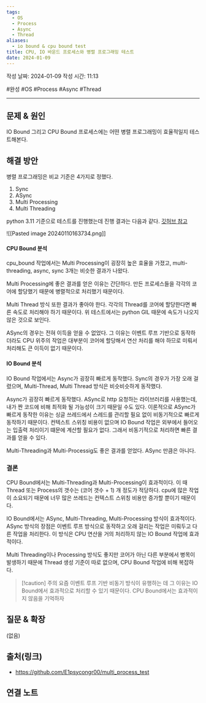 ```yaml
---
tags:
  - OS
  - Process
  - Async
  - Thread
aliases:
  - io bound & cpu bound test
title: CPU, IO 바운드 프로세스와 병렬 프로그래밍 테스트
date: 2024-01-09
---
```

작성 날짜: 2024-01-09
작성 시간: 11:13

#완성 #OS #Process #Async #Thread 

----

## 문제 & 원인
IO Bound 그리고 CPU Bound 프로세스에는 어떤 병렬 프로그래밍이 효율적일지 테스트해본다.

## 해결 방안
병렬 프로그래밍은 비교 기준은 4가지로 정했다.

1. Sync
2. ASync
3. Multi Processing
4. Multi Threading

python 3.11 기준으로 테스트를 진행했는데 진행 결과는 다음과 같다. [깃허브 참고](https://github.com/E1psycongr00/multi_process_test)

![[Pasted image 20240110163734.png]]

#### CPU Bound 분석
cpu_bound 작업에서는 Multi Processing이 굉장히 높은 효율을 가졌고, multi-threading, async, sync 3개는 비슷한 결과가 나왔다. 

Multi Processing에 좋은 결과를 얻은 이유는 간단하다. 만든 프로세스들을 각각의 코어에 할당했기 때문에 병렬적으로 처리했기 때문이다. 

Multi Thread 방식 또한 결과가 좋아야 한다. 각각의 Thread를 코어에 할당한다면 빠른 속도로 처리해야 하기 때문이다. 위 테스트에서는 python GIL 때문에 속도가 나오지 않은 것으로 보인다.

ASync의 경우는 전혀 이득을 얻을 수 없었다. 그 이유는 이벤트 루프 기반으로 동작하더라도 CPU 위주의 작업은 대부분이 코어에 할당해서 연산 처리를 해야 하므로 미뤄서 처리해도 큰 이득이 없기 때문이다. 

#### IO Bound 분석
IO Bound 작업에서는 Async가 굉장히 빠르게 동작했다. Sync의 경우가 가장 오래 걸렸으며, Multi-Thread, Multi Thread 방식은 비슷비슷하게 동작했다.

Async가 굉장히 빠르게 동작했다. ASync로 http 요청하는 라이브러리를 사용했는데, 내가 짠 코드에 비해 최적화 될 가능성이 크기 때문일 수도 있다.  이론적으로 ASync가 빠르게 동작한 이유는 싱글 쓰레드에서 스레드를 관리할 필요 없이 비동기적으로 빠르게 동작하기 때문이다. 컨텍스트 스위칭 비용이 없으며 IO Bound 작업은 외부에서 들어오는 입출력 처리이기 떄문에 계산할 필요가 없다. 그래서 비동기적으로 처리하면 빠른 결과를 얻을 수 있다.

Multi-Threading과 Multi-Processig도 좋은 결과를 얻었다. ASync 만큼은 아니다.


### 결론
CPU Bound에서는 Multi-Threading과 Multi-Processing이 효과적이다. 이 때 Thread 또는 Process의 갯수는 (코어 갯수 + 1) 개 정도가 적당하다. cpu에 많은 작업이 소요되기 때문에 너무 많은 쓰레드는 컨텍스트 스위칭 비용만 증가할 뿐이기 때문이다.

IO Bound에서는 ASync, Multi-Threading, Multi-Processing 방식이 효과적이다. ASync 방식의 장점은 이벤트 루프 방식으로 동작하고 오래 걸리는 작업은 미뤄두고 다른 작업을 처리한다. 이 방식은 CPU 연산을 거의 처리하지 않는 IO Bound 작업에 효과적이다. 

Multi Threading이나 Processing 방식도 좋지만 코어가 아닌 다른 부분에서 병목이 발생하기 때문에 Thread 생성 기준이 따로 없으며, CPU Bound 작업에 비해 복잡하다. 

>[!caution] 주의
요즘 이벤트 루프 기반 비동기 방식이 유행하는 데 그 이유는 IO Bound에서 효과적으로 처리할 수 있기 때문이다. CPU Bound에서는 효과적이지 않음을 기억하자  
## 질문 & 확장

(없음)

## 출처(링크)
- https://github.com/E1psycongr00/multi_process_test

## 연결 노트
